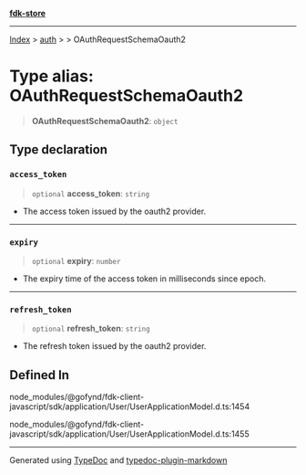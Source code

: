 [**fdk-store**](../../../README.md)
***

[Index](../../../API.md) > [auth](../../README.md) > [<internal>](../README.md) > OAuthRequestSchemaOauth2

# Type alias: OAuthRequestSchemaOauth2

> **OAuthRequestSchemaOauth2**: `object`

## Type declaration

### `access_token`

> `optional` **access\_token**: `string`

- The access token issued by the oauth2 provider.

***

### `expiry`

> `optional` **expiry**: `number`

- The expiry time of the access token in
milliseconds since epoch.

***

### `refresh_token`

> `optional` **refresh\_token**: `string`

- The refresh token issued by the oauth2 provider.

## Defined In

node\_modules/@gofynd/fdk-client-javascript/sdk/application/User/UserApplicationModel.d.ts:1454

node\_modules/@gofynd/fdk-client-javascript/sdk/application/User/UserApplicationModel.d.ts:1455

***
Generated using [TypeDoc](https://typedoc.org/) and [typedoc-plugin-markdown](https://www.npmjs.com/package/typedoc-plugin-markdown)
